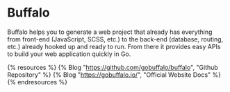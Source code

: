 # Buffalo

Buffalo helps you to generate a web project that already has everything from front-end (JavaScript, SCSS, etc.) to the back-end (database, routing, etc.) already hooked up and ready to run. From there it provides easy APIs to build your web application quickly in Go.

{% resources %}
  {% Blog "https://github.com/gobuffalo/buffalo", "Github Repository" %}
  {% Blog "https://gobuffalo.io/", "Official Website Docs" %}
{% endresources %}
